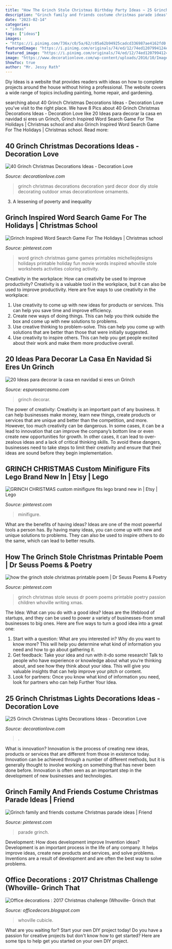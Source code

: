```yaml
---
title: "How The Grinch Stole Christmas Birthday Party Ideas ~ 25 Grinch Christmas Lights Decorations Ideas"
description: "Grinch family and friends costume christmas parade ideas"
date: "2023-02-14"
categories:
- "ideas"
tags: ["ideas"]
images:
- "https://i.pinimg.com/736x/c0/5a/62/c05a62b94925cadcd336987ae4162fd0.jpg"
featuredImage: "https://i.pinimg.com/originals/74/ed/12/74ed1207994124e0998ad98ffc503a56.png"
featured_image: "https://i.pinimg.com/originals/74/ed/12/74ed1207994124e0998ad98ffc503a56.png"
image: "https://www.decorationlove.com/wp-content/uploads/2016/10/Images-of-Grinch-Coming-Out-of-Chimney-Inflatable.jpg"
ShowToc: true
author: "Mr. Jessy Rath"
---
```



Diy Ideas is a website that provides readers with ideas on how to complete projects around the house without hiring a professional. The website covers a wide range of topics including painting, home repair, and gardening. 

	

		
searching about 40 Grinch Christmas Decorations Ideas - Decoration Love you've visit to the right place. We have 8 Pics about 40 Grinch Christmas Decorations Ideas - Decoration Love like 20 Ideas para decorar la casa en navidad si eres un Grinch, Grinch Inspired Word Search Game For The Holidays | Christmas school and also Grinch Inspired Word Search Game For The Holidays | Christmas school. Read more:
		
    
## 40 Grinch Christmas Decorations Ideas - Decoration Love

<img loading=lazy src="http://www.decorationlove.com/wp-content/uploads/2016/10/Grinch-Stole-Christmas-Yard-Art-1.jpg" onerror="this.onerror=null;this.src='https://tse1.mm.bing.net/th?id=OIP.jxZWwSP82w9kaI9J9_NwngHaJ4&amp;pid=15.1';" alt="40 Grinch Christmas Decorations Ideas - Decoration Love">

_Source: decorationlove.com_

>grinch christmas decorations decoration yard decor door diy stole decorating outdoor xmas decorationlove ornaments. 

	

3. A lessening of poverty and inequality 

    
## Grinch Inspired Word Search Game For The Holidays | Christmas School

<img loading=lazy src="https://i.pinimg.com/736x/f1/ee/a8/f1eea8373295ec813d6a8957d68de0be.jpg" onerror="this.onerror=null;this.src='https://tse2.mm.bing.net/th?id=OIP.ayTPyKNdV-oQvMqJm3o8QQHaLc&amp;pid=15.1';" alt="Grinch Inspired Word Search Game For The Holidays | Christmas school">

_Source: pinterest.com_

>word grinch christmas game games printables michellejdesigns holidays printable holiday fun movie words inspired whoville stole worksheets activities coloring activity. 

	

Creativity in the workplace: How can creativity be used to improve productivity?
Creativity is a valuable tool in the workplace, but it can also be used to improve productivity. Here are five ways to use creativity in the workplace: 
1. Use creativity to come up with new ideas for products or services. This can help you save time and improve efficiency. 
2. Create new ways of doing things. This can help you think outside the box and come up with new solutions to problems. 
3. Use creative thinking to problem-solve. This can help you come up with solutions that are better than those that were initially suggested. 
4. Use creativity to inspire others. This can help you get people excited about their work and make them more productive overall. 

    
## 20 Ideas Para Decorar La Casa En Navidad Si Eres Un Grinch

<img loading=lazy src="http://espurosarcasmo.com/wp-content/uploads/2017/12/Navidad-13.jpg" onerror="this.onerror=null;this.src='https://tse3.mm.bing.net/th?id=OIP.8MEr1sq2OqReNlZnmsaxvQHaJ3&amp;pid=15.1';" alt="20 Ideas para decorar la casa en navidad si eres un Grinch">

_Source: espurosarcasmo.com_

>grinch decorar. 

	

The power of creativity:
Creativity is an important part of any business. It can help businesses make money, learn new things, create products or services that are unique and better than the competition, and more. However, too much creativity can be dangerous. In some cases, it can be a lead to innovation that can improve the company’s bottom line or even create new opportunities for growth. In other cases, it can lead to over-zealous ideas and a lack of critical thinking skills. To avoid these dangers, businesses need to take steps to limit their creativity and ensure that their ideas are sound before they begin implementation.

    
## GRINCH CHRISTMAS Custom Minifigure Fits Lego Brand New In | Etsy | Lego

<img loading=lazy src="https://i.pinimg.com/736x/7d/d9/84/7dd984acd3b18dbfc025452f86da48f3.jpg" onerror="this.onerror=null;this.src='https://tse1.mm.bing.net/th?id=OIP.Ck-1c6NVxGLUIA3JNhkxewHaMA&amp;pid=15.1';" alt="GRINCH CHRISTMAS custom minifigure fits lego brand new in | Etsy | Lego">

_Source: pinterest.com_

>minifigure. 

	

What are the benefits of having ideas?
Ideas are one of the most powerful tools a person has. By having many ideas, you can come up with new and unique solutions to problems. They can also be used to inspire others to do the same, which can lead to better results.

    
## How The Grinch Stole Christmas Printable Poem | Dr Seuss Poems &amp; Poetry

<img loading=lazy src="https://i.pinimg.com/originals/74/ed/12/74ed1207994124e0998ad98ffc503a56.png" onerror="this.onerror=null;this.src='https://tse4.mm.bing.net/th?id=OIP.FHm1CFaG6MX_l6ZLGGZu0wAAAA&amp;pid=15.1';" alt="how the grinch stole christmas printable poem | Dr Seuss Poems &amp; Poetry">

_Source: pinterest.com_

>grinch christmas stole seuss dr poem poems printable poetry passion children whoville writing xmas. 

	

The Idea: What can you do with a good idea?
Ideas are the lifeblood of startups, and they can be used to power a variety of businesses-from small businesses to big ones. Here are five ways to turn a good idea into a great one:
1. Start with a question: What are you interested in? Why do you want to know more? This will help you determine what kind of information you need and how to go about gathering it.
2. Get feedback: Take your idea and run with it-do some research! Talk to people who have experience or knowledge about what you’re thinking about, and see how they think about your idea. This will give you valuable insights that can help improve your pitch or content.
3. Look for partners: Once you know what kind of information you need, look for partners who can help Further Your Idea.

    
## 25 Grinch Christmas Lights Decorations Ideas - Decoration Love

<img loading=lazy src="https://www.decorationlove.com/wp-content/uploads/2016/10/Images-of-Grinch-Coming-Out-of-Chimney-Inflatable.jpg" onerror="this.onerror=null;this.src='https://tse1.mm.bing.net/th?id=OIP.nyhTClz_hpEKCqfkdN5rFAHaJ-&amp;pid=15.1';" alt="25 Grinch Christmas Lights Decorations Ideas - Decoration Love">

_Source: decorationlove.com_

>. 

	

What is innovation?
Innovation is the process of creating new ideas, products or services that are different from those in existence today. Innovation can be achieved through a number of different methods, but it is generally thought to involve working on something that has never been done before. Innovation is often seen as an important step in the development of new businesses and technologies.

    
## Grinch Family And Friends Costume Christmas Parade Ideas | Friend

<img loading=lazy src="https://i.pinimg.com/736x/c0/5a/62/c05a62b94925cadcd336987ae4162fd0.jpg" onerror="this.onerror=null;this.src='https://tse3.mm.bing.net/th?id=OIP.Y-58kNG1ANXqg2HulOICVgHaHg&amp;pid=15.1';" alt="Grinch family and friends costume Christmas parade ideas | Friend">

_Source: pinterest.com_

>parade grinch. 

	

Development: How does development improve Invention ideas?
Development is an important process in the life of any company. It helps improve ideas, create new products and services, and solve problems. Inventions are a result of development and are often the best way to solve problems.

    
## Office Decorations : 2017 Christmas Challenge (Whoville- Grinch That

<img loading=lazy src="https://2.bp.blogspot.com/-Pl7s-WB2rBA/WLC7VE6F-NI/AAAAAAAAEo0/NIXaeq4k1XAXvnw8YH4QIGVHAM8L9S1QgCLcB/s1600/15726829_1390688970943166_2645998573366346235_n.jpg" onerror="this.onerror=null;this.src='https://tse2.mm.bing.net/th?id=OIP.Np8duMVmBl2GtZ8mHM1NrgHaJ4&amp;pid=15.1';" alt="Office decorations : 2017 Christmas challenge (Whoville- Grinch that">

_Source: officedecors.blogspot.com_

>whoville cubicle. 

	

What are you waiting for? Start your own DIY project today!
Do you have a passion for creative projects but don't know how to get started? Here are some tips to help get you started on your own DIY project.

